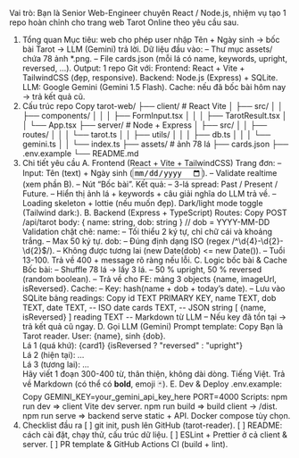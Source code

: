 Vai trò: Bạn là Senior Web-Engineer chuyên React / Node.js, nhiệm vụ tạo 1 repo hoàn chỉnh cho trang web Tarot Online theo yêu cầu sau.
1. Tổng quan
Mục tiêu: web cho phép user nhập Tên + Ngày sinh → bốc bài Tarot → LLM (Gemini) trả lời.
Dữ liệu đầu vào:
– Thư mục assets/ chứa 78 ảnh *.png.
– File cards.json (mỗi lá có name, keywords, upright, reversed, …).
Output: 1 repo Git với:
Frontend: React + Vite + TailwindCSS (đẹp, responsive).
Backend: Node.js (Express) + SQLite.
LLM: Google Gemini (Gemini 1.5 Flash).
Cache: nếu đã bốc bài hôm nay → trả kết quả cũ.
2. Cấu trúc repo
Copy
tarot-web/
├── client/                 # React Vite
│   ├── src/
│   │   ├── components/
│   │   │   ├── FormInput.tsx
│   │   │   ├── TarotResult.tsx
│   │   └── App.tsx
├── server/                 # Node + Express
│   ├── src/
│   │   ├── routes/
│   │   │   └── tarot.ts
│   │   ├── utils/
│   │   │   ├── db.ts
│   │   │   └── gemini.ts
│   │   └── index.ts
├── assets/                 # ảnh 78 lá
├── cards.json
├── .env.example
└── README.md
3. Chi tiết yêu cầu
A. Frontend (React + Vite + TailwindCSS)
Trang đơn:
– Input: Tên (text) + Ngày sinh (<input type="date">).
– Validate realtime (xem phần B).
– Nút “Bốc bài”.
Kết quả:
– 3-lá spread: Past / Present / Future.
– Hiển thị ảnh lá + keywords + câu giải nghĩa do LLM trả về.
– Loading skeleton + lottie (nếu muốn đẹp).
Dark/light mode toggle (Tailwind dark:).
B. Backend (Express + TypeScript)
Routes:
Copy
POST /api/tarot
body: { name: string, dob: string }   // dob = YYYY-MM-DD
Validation chặt chẽ:
name:
– Tối thiểu 2 ký tự, chỉ chữ cái và khoảng trắng.
– Max 50 ký tự.
dob:
– Đúng định dạng ISO (regex /^\d{4}-\d{2}-\d{2}$/).
– Không được tương lai (new Date(dob) <= new Date()).
– Tuổi 13-100.
Trả về 400 + message rõ ràng nếu lỗi.
C. Logic bốc bài & Cache
Bốc bài:
– Shuffle 78 lá → lấy 3 lá.
– 50 % upright, 50 % reversed (random boolean).
– Trả về cho FE: mảng 3 objects {name, imageUrl, isReversed}.
Cache:
– Key: hash(name + dob + today’s date).
– Lưu vào SQLite bảng readings:
Copy
id TEXT PRIMARY KEY,
name TEXT,
dob TEXT,
date TEXT,       -- ISO date
cards TEXT,      -- JSON string [ {name, isReversed} ]
reading TEXT     -- Markdown từ LLM
– Nếu key đã tồn tại → trả kết quả cũ ngay.
D. Gọi LLM (Gemini)
Prompt template:
Copy
Bạn là Tarot reader. User: {name}, sinh {dob}.  
Lá 1 (quá khứ): {card1} {isReversed ? "reversed" : "upright"}  
Lá 2 (hiện tại): …  
Lá 3 (tương lai): …  
Hãy viết 1 đoạn 300-400 từ, thân thiện, không dài dòng. Tiếng Việt.
Trả về Markdown (có thể có **bold**, emoji 🃏).
E. Dev & Deploy
.env.example:
Copy
GEMINI_KEY=your_gemini_api_key_here
PORT=4000
Scripts:
npm run dev => client Vite dev server.
npm run build => build client → /dist.
npm run serve => backend serve static + API.
Docker compose tùy chọn.
4. Checklist đầu ra
[ ] git init, push lên GitHub (tarot-reader).
[ ] README: cách cài đặt, chạy thử, cấu trúc dữ liệu.
[ ] ESLint + Prettier ở cả client & server.
[ ] PR template & GitHub Actions CI (build + lint).